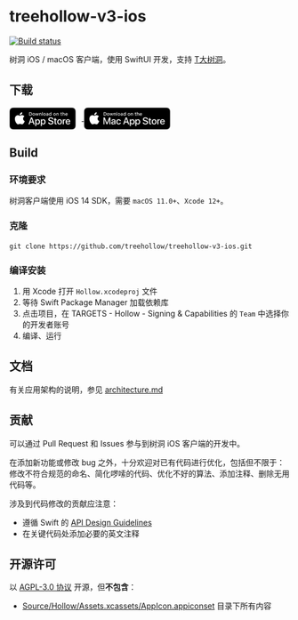 # treehollow-v3-ios

[![Build status](https://build.appcenter.ms/v0.1/apps/ecb32276-29a0-4925-a8aa-f46d00effd10/branches/main/badge)](https://appcenter.ms)

树洞 iOS / macOS 客户端，使用 SwiftUI 开发，支持 [T大树洞](https://thuhole.com)。

## 下载

<a href='https://apps.apple.com/cn/app/treehollow/id1556835658'>
    <img align="center" height=40px src='Documentation/Assets/app_store_ios.svg' style="padding-right: 10px"/>
</a>
<a href='https://apps.apple.com/cn/app/treehollow/id1556835658'>
    <img align="center" height=40px src='Documentation/Assets/app_store_mac.svg'/>
</a>

## Build

### 环境要求

树洞客户端使用 iOS 14 SDK，需要 `macOS 11.0+`、`Xcode 12+`。

### 克隆

```
git clone https://github.com/treehollow/treehollow-v3-ios.git
```

### 编译安装

1. 用 Xcode 打开 `Hollow.xcodeproj` 文件
2. 等待 Swift Package Manager 加载依赖库
3. 点击项目，在 TARGETS - Hollow - Signing & Capabilities 的 `Team` 中选择你的开发者账号
4. 编译、运行

## 文档

有关应用架构的说明，参见 [architecture.md](Documentation/architecture.md)

## 贡献

可以通过 Pull Request 和 Issues 参与到树洞 iOS 客户端的开发中。

在添加新功能或修改 bug 之外，十分欢迎对已有代码进行优化，包括但不限于：修改不符合规范的命名、简化啰嗦的代码、优化不好的算法、添加注释、删除无用代码等。

涉及到代码修改的贡献应注意：

- 遵循 Swift 的 [API Design Guidelines](https://swift.org/documentation/api-design-guidelines/)
- 在关键代码处添加必要的英文注释

## 开源许可

以 [AGPL-3.0 协议](LICENSE) 开源，但**不包含**：

- [Source/Hollow/Assets.xcassets/AppIcon.appiconset](Source/Hollow/Assets.xcassets/AppIcon.appiconset) 目录下所有内容
